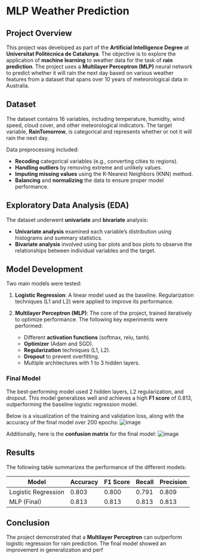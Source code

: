 # MLP Weather Prediction

## Project Overview

This project was developed as part of the **Artificial Intelligence Degree** at **Universitat Politècnica de Catalunya**. The objective is to explore the application of **machine learning** to weather data for the task of **rain prediction**. The project uses a **Multilayer Perceptron (MLP)** neural network to predict whether it will rain the next day based on various weather features from a dataset that spans over 10 years of meteorological data in Australia.

## Dataset

The dataset contains 16 variables, including temperature, humidity, wind speed, cloud cover, and other meteorological indicators. The target variable, **RainTomorrow**, is categorical and represents whether or not it will rain the next day.

Data preprocessing included:
- **Recoding** categorical variables (e.g., converting cities to regions).
- **Handling outliers** by removing extreme and unlikely values.
- **Imputing missing values** using the K-Nearest Neighbors (KNN) method.
- **Balancing** and **normalizing** the data to ensure proper model performance.

## Exploratory Data Analysis (EDA)

The dataset underwent **univariate** and **bivariate** analysis:
- **Univariate analysis** examined each variable’s distribution using histograms and summary statistics.
- **Bivariate analysis** involved using bar plots and box plots to observe the relationships between individual variables and the target.

## Model Development

Two main models were tested:

1. **Logistic Regression**: A linear model used as the baseline. Regularization techniques (L1 and L2) were applied to improve its performance.
   
2. **Multilayer Perceptron (MLP)**: The core of the project, trained iteratively to optimize performance. The following key experiments were performed:
   - Different **activation functions** (softmax, relu, tanh).
   - **Optimizer** (Adam and SGD).
   - **Regularization** techniques (L1, L2).
   - **Dropout** to prevent overfitting.
   - Multiple architectures with 1 to 3 hidden layers.

### Final Model

The best-performing model used 2 hidden layers, L2 regularization, and dropout. This model generalizes well and achieves a high **F1 score** of 0.813, outperforming the baseline logistic regression model.

Below is a visualization of the training and validation loss, along with the accuracy of the final model over 200 epochs:
![image](https://github.com/user-attachments/assets/b13e8b76-e3ca-4b90-b130-caea0e01c4a8)

Additionally, here is the **confusion matrix** for the final model:
![image](https://github.com/user-attachments/assets/6e4bb4cd-a11d-4869-a7b5-e72289004fed)

## Results

The following table summarizes the performance of the different models:

| Model                | Accuracy | F1 Score | Recall | Precision |
|----------------------|----------|----------|--------|-----------|
| Logistic Regression   | 0.803    | 0.800    | 0.791  | 0.809     |
| MLP (Final)           | 0.813    | 0.813    | 0.813  | 0.813     |

## Conclusion

The project demonstrated that a **Multilayer Perceptron** can outperform logistic regression for rain prediction. The final model showed an improvement in generalization and perf
